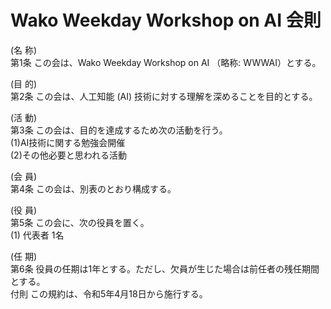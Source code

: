 # Wako Weekday Workshop on AI 会則

(名 称)  
第1条 この会は、Wako Weekday Workshop on AI （略称: WWWAI）とする。  

(目 的)  
第2条 この会は、人工知能 (AI) 技術に対する理解を深めることを目的とする。  

(活 動)  
第3条 この会は、目的を達成するため次の活動を行う。  
(1)AI技術に関する勉強会開催  
(2)その他必要と思われる活動    

(会 員)  
第4条 この会は、別表のとおり構成する。  

(役 員)  
第5条 この会に、次の役員を置く。  
(1) 代表者 1名  

(任 期)  
第6条 役員の任期は1年とする。ただし、欠員が生じた場合は前任者の残任期間とする。  
付則 この規約は、令和5年4月18日から施行する。  
